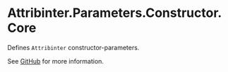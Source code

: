 # Attribinter.Parameters.Constructor.Core

Defines `Attribinter` constructor-parameters.

See [GitHub](https://github.com/Attribinter/Attribinter.Parameters.Constructor) for more information.